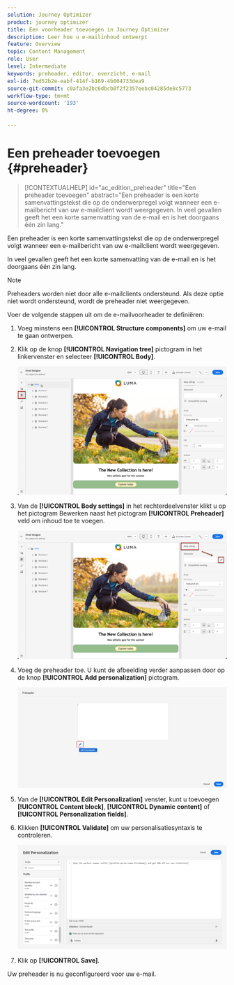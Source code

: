 ```yaml
---
solution: Journey Optimizer
product: journey optimizer
title: Een voorheader toevoegen in Journey Optimizer
description: Leer hoe u e-mailinhoud ontwerpt
feature: Overview
topic: Content Management
role: User
level: Intermediate
keywords: preheader, editor, overzicht, e-mail
exl-id: 7ed52b2e-eabf-414f-b169-4b004733dea9
source-git-commit: c0afa3e2bc6dbcb0f2f2357eebc04285de8c5773
workflow-type: tm+mt
source-wordcount: '193'
ht-degree: 0%

---
```


# Een preheader toevoegen {#preheader}

>[!CONTEXTUALHELP]
>id="ac_edition_preheader"
>title="Een preheader toevoegen"
>abstract="Een preheader is een korte samenvattingstekst die op de onderwerpregel volgt wanneer een e-mailbericht van uw e-mailclient wordt weergegeven. In veel gevallen geeft het een korte samenvatting van de e-mail en is het doorgaans één zin lang."

Een preheader is een korte samenvattingstekst die op de onderwerpregel volgt wanneer een e-mailbericht van uw e-mailclient wordt weergegeven.

In veel gevallen geeft het een korte samenvatting van de e-mail en is het doorgaans één zin lang.

>[!NOTE]
>
>Preheaders worden niet door alle e-mailclients ondersteund. Als deze optie niet wordt ondersteund, wordt de preheader niet weergegeven.

Voer de volgende stappen uit om de e-mailvoorheader te definiëren:

1. Voeg minstens een **[!UICONTROL Structure components]** om uw e-mail te gaan ontwerpen.

1. Klik op de knop **[!UICONTROL Navigation tree]** pictogram in het linkervenster en selecteer **[!UICONTROL Body]**.

   ![](assets/preheader_body.png)

1. Van de **[!UICONTROL Body settings]** in het rechterdeelvenster klikt u op het pictogram Bewerken naast het pictogram **[!UICONTROL Preheader]** veld om inhoud toe te voegen.

   ![](assets/preheader_body_settings.png)

1. Voeg de preheader toe. U kunt de afbeelding verder aanpassen door op de knop **[!UICONTROL Add personalization]** pictogram.

   ![](assets/preheader_3.png)

1. Van de **[!UICONTROL Edit Personalization]** venster, kunt u toevoegen **[!UICONTROL Content block]**, **[!UICONTROL Dynamic content]** of **[!UICONTROL Personalization fields]**.

1. Klikken **[!UICONTROL Validate]** om uw personalisatiesyntaxis te controleren.

   ![](assets/preheader_4.png)

1. Klik op **[!UICONTROL Save]**.

Uw preheader is nu geconfigureerd voor uw e-mail.
